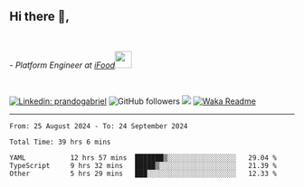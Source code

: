 <h2>Hi there  👋,</h2> </br>

<p><em>- Platform Engineer at <a href="https://www.ifood.com.br/">iFood</a><img src="https://media.giphy.com/media/WUlplcMpOCEmTGBtBW/giphy.gif" width="30"> 
</em></p></br>


[![Linkedin: prandogabriel](https://img.shields.io/badge/-prandogabriel-blue?style=flat-square&logo=Linkedin&logoColor=white&link=https://www.linkedin.com/in/prandogabriel/)](https://www.linkedin.com/in/prandogabriel)
![GitHub followers](https://img.shields.io/github/followers/prandogabriel?label=Follow&style=social)
![](https://visitor-badge.glitch.me/badge?page_id=prandogabriel.prandogabriel)
[![Waka Readme](https://github.com/prandogabriel/prandogabriel/actions/workflows/update-stats.yml.yml/badge.svg)](https://github.com/prandogabriel/prandogabriel/actions/workflows/update-stats.yml.yml)

---

<!--START_SECTION:waka-->

```golang
From: 25 August 2024 - To: 24 September 2024

Total Time: 39 hrs 6 mins

YAML           12 hrs 57 mins  ███████▒░░░░░░░░░░░░░░░░░   29.04 %
TypeScript     9 hrs 32 mins   █████▒░░░░░░░░░░░░░░░░░░░   21.39 %
Other          5 hrs 29 mins   ███░░░░░░░░░░░░░░░░░░░░░░   12.33 %
```

<!--END_SECTION:waka-->
